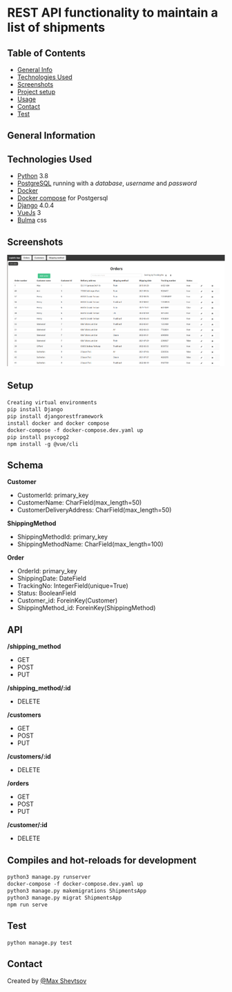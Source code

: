 # REST API functionality to maintain a list of shipments

## Table of Contents
* [General Info](#general-information)
* [Technologies Used](#technologies-used)
* [Screenshots](#screenshots)
* [Project setup](#setup)
* [Usage](#usage)
* [Contact](#contact)
* [Test](#test)

## General Information


## Technologies Used
* [Python](https://python.org) 3.8
* [PostgreSQL](https://www.postgresql.org) running with a _database_, _username_ and _password_
* [Docker](https://docs.docker.com/get-docker/)
* [Docker compose](https://github.com/docker/compose) for Postgersql
* [Django](https://www.djangoproject.com/download/) 4.0.4
* [VueJs](https://vuejs.org/guide/quick-start.html) 3
* [Bulma](https://bulma.io/documentation/overview/start/) css

## Screenshots
![Example screenshot](./img/Screenshot.png)

## Setup
```
Creating virtual environments
pip install Django
pip install djangorestframework
install docker and docker compose
docker-compose -f docker-compose.dev.yaml up
pip install psycopg2
npm install -g @vue/cli
```
## Schema

**Customer**
* CustomerId: primary_key
* CustomerName: CharField(max_length=50)
* CustomerDeliveryAddress: CharField(max_length=50)

**ShippingMethod**
* ShippingMethodId: primary_key
* ShippingMethodName: CharField(max_length=100)

**Order**
* OrderId: primary_key
* ShippingDate: DateField
* TrackingNo: IntegerField(unique=True)
* Status: BooleanField
* Customer_id: ForeinKey(Customer)
* ShippingMethod_id: ForeinKey(ShippingMethod)

## API

**/shipping_method**
* GET
* POST
* PUT

**/shipping_method/:id**
* DELETE

**/customers**
* GET
* POST
* PUT

**/customers/:id**
* DELETE

**/orders**
* GET
* POST
* PUT

**/customer/:id**
* DELETE

## Compiles and hot-reloads for development
```
python3 manage.py runserver
docker-compose -f docker-compose.dev.yaml up
python3 manage.py makemigrations ShipmentsApp
python3 manage.py migrat ShipmentsApp
npm run serve
```
## Test
```
python manage.py test
```
## Contact
Created by [@Max Shevtsov](https://www.linkedin.com/in/maksim-shevtsov/)
